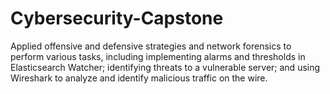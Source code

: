 # Cybersecurity-Capstone
Applied offensive and defensive strategies and network forensics to perform various tasks, including implementing alarms and thresholds in Elasticsearch Watcher; identifying threats to a vulnerable server; and using Wireshark to analyze and identify malicious traffic on the wire. 
